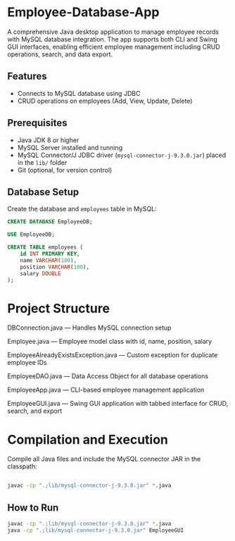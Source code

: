 # Employee-Database-App

A comprehensive Java desktop application to manage employee records with MySQL database integration. The app supports both CLI and Swing GUI interfaces, enabling efficient employee management including CRUD operations, search, and data export.

## Features

- Connects to MySQL database using JDBC
- CRUD operations on employees (Add, View, Update, Delete)

## Prerequisites

- Java JDK 8 or higher  
- MySQL Server installed and running  
- MySQL Connector/J JDBC driver (`mysql-connector-j-9.3.0.jar`) placed in the `lib/` folder  
- Git (optional, for version control)  

## Database Setup

Create the database and `employees` table in MySQL:

```sql
CREATE DATABASE EmployeeDB;

USE EmployeeDB;

CREATE TABLE employees (
    id INT PRIMARY KEY,
    name VARCHAR(100),
    position VARCHAR(100),
    salary DOUBLE
);
```
# Project Structure
DBConnection.java — Handles MySQL connection setup

Employee.java — Employee model class with id, name, position, salary

EmployeeAlreadyExistsException.java — Custom exception for duplicate employee IDs

EmployeeDAO.java — Data Access Object for all database operations

EmployeeApp.java — CLI-based employee management application

EmployeeGUI.java — Swing GUI application with tabbed interface for CRUD, search, and export

# Compilation and Execution

Compile all Java files and include the MySQL connector JAR in the classpath:

```bash

javac -cp ".;lib/mysql-connector-j-9.3.0.jar" *.java

```
## How to Run
 ```bash
 javac -cp ".;lib/mysql-connector-j-9.3.0.jar" *.java
 java -cp ".;lib/mysql-connector-j-9.3.0.jar" EmployeeGUI
 ```
